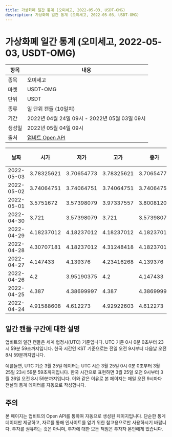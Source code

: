 ```yaml
---
title: 가상화폐 일간 통계 (오미세고, 2022-05-03, USDT-OMG)
description: 가상화폐 일간 통계 (오미세고, 2022-05-03, USDT-OMG)
---
```



가상화폐 일간 통계 (오미세고, 2022-05-03, USDT-OMG)
===

|항목|내용|
|--|--|
|종목|오미세고|
|마켓|USDT-OMG|
|단위|USDT|
|종류|일 단위 캔들 (10일치)|
|기간|2022년 04월 24일 09시 - 2022년 05월 03일 09시|
|생성일|2022년 05월 04일 09시|
|출처|[업비트 Open API](https://docs.upbit.com)|


|날짜|시가|저가|고가|종가|비고|
|--|--|--|--|--|--|
|2022-05-03|3.78325621|3.70654773|3.78325621|3.70654773|    |
|2022-05-02|3.74064751|3.74064751|3.74064751|3.74064751|    |
|2022-05-01|3.5751672|3.57398079|3.97337557|3.80081201|    |
|2022-04-30|3.721|3.57398079|3.721|3.57398079|    |
|2022-04-29|4.18237012|4.18237012|4.18237012|4.18237012|    |
|2022-04-28|4.30707181|4.18237012|4.31248418|4.18237012|    |
|2022-04-27|4.147433|4.139376|4.23416268|4.139376|    |
|2022-04-26|4.2|3.95190375|4.2|4.147433|    |
|2022-04-25|4.387|4.38699997|4.387|4.38699997|    |
|2022-04-24|4.91588608|4.612273|4.92922603|4.612273|    |


일간 캔들 구간에 대한 설명
---


업비트의 일간 캔들은 세계 협정시(UTC) 기준입니다. 
UTC 기준 0시 0분 0초부터 23시 59분 59초까지입니다. 
한국 시간인 KST 기준으로는 전일 오전 9시부터 다음날 오전 8시 59분까지입니다. 


예를들면, UTC 기준 3월 25일 데이터는 UTC 시준 3월 25일 0시 0분 0초부터 3월 25일 23시 59분 59초까지입니다. 
한국 시간으로 표현하면 3월 25일 오전 9시부터 3월 26일 오전 8시 59분까지입니다. 
이와 같은 이유로 본 페이지는 매일 오전 9시마다 전날의 통계 데이터를 자동으로 작성합니다. 


주의
---


본 페이지는 업비트의 Open API를 통하여 자동으로 생성된 페이지입니다. 
단순한 통계 데이터만 제공하고, 자료를 통해 인사이트를 얻기 위한 참고용으로만 사용하시기 바랍니다. 
투자를 권유하는 것은 아니며, 투자에 대한 모든 책임은 투자자 본인에게 있습니다. 
